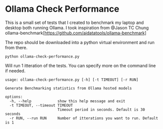 # Ollama Check Performance
This is a small set of tests that I created to benchmark my laptop and desktop both running Ollama. I took inspiration from @Jason TC Chung ollama-benchmark[https://github.com/aidatatools/ollama-benchmark]

The repo should be downloaded into a python virtual environment and run from there.

```
python ollama-check-performance.py 
```
Will run 1 itteration of the tests. You can specify more on the command line if needed.

```
usage: ollama-check-performance.py [-h] [-t TIMEOUT] [-r RUN]

Generate Benchmarking statistics from Ollama hosted models

options:
  -h, --help            show this help message and exit
  -t TIMEOUT, --timeout TIMEOUT
                        Timeout period in seconds. Default is 30 seconds
  -r RUN, --run RUN     Number of itterations you want to run. Default is 1

```
